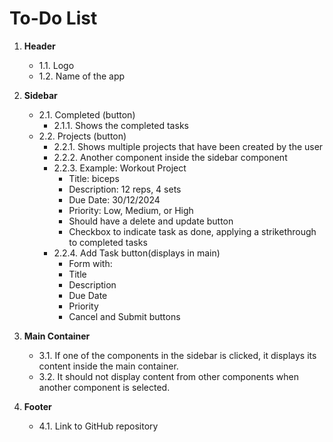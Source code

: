 # To-Do List

1. **Header**
   - 1.1. Logo
   - 1.2. Name of the app

2. **Sidebar**
   - 2.1. Completed (button)
     - 2.1.1. Shows the completed tasks
   - 2.2. Projects (button)
     - 2.2.1. Shows multiple projects that have been created by the user
     - 2.2.2. Another component inside the sidebar component
     - 2.2.3. Example: Workout Project
       - Title: biceps
       - Description: 12 reps, 4 sets
       - Due Date: 30/12/2024
       - Priority: Low, Medium, or High
       - Should have a delete and update button
       - Checkbox to indicate task as done, applying a strikethrough to completed tasks
     - 2.2.4. Add Task button(displays in main)
         - Form with:
         - Title
         - Description
         - Due Date
         - Priority
         - Cancel and Submit buttons

3. **Main Container**
   - 3.1. If one of the components in the sidebar is clicked, it displays its content inside the main container.
   - 3.2. It should not display content from other components when another component is selected.

4. **Footer**
   - 4.1. Link to GitHub repository
